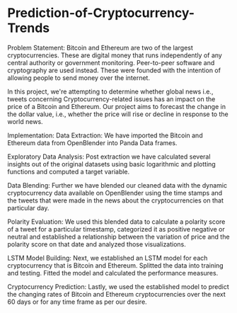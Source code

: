 # Prediction-of-Cryptocurrency-Trends
Problem Statement:
Bitcoin and Ethereum are two of the largest
cryptocurrencies. These are digital money 
that runs independently of any central 
authority or government monitoring. Peer-to-peer software and cryptography are used 
instead. These were founded with the 
intention of allowing people to send money 
over the internet. 

In this project, we're attempting to 
determine whether global news i.e., tweets
concerning Cryptocurrency-related issues 
has an impact on the price of a Bitcoin and 
Ethereum. Our project aims to forecast the 
change in the dollar value, i.e., whether the 
price will rise or decline in response to the
world news.

Implementation:
Data Extraction: We have imported the 
Bitcoin and Ethereum data from 
OpenBlender into Panda Data frames.

Exploratory Data Analysis: Post extraction 
we have calculated several insights out of 
the original datasets using basic logarithmic 
and plotting functions and computed a target 
variable.

Data Blending: Further we have blended 
our cleaned data with the dynamic
cryptocurrency data available on 
OpenBlender using the time stamps and the
tweets that were made in the news about the 
cryptocurrencies on that particular day.

Polarity Evaluation: We used this 
blended data to calculate a polarity score of 
a tweet for a particular timestamp, categorized 
it as positive negative or neutral and 
established a relationship between the variation 
of price and the polarity score on that date
and analyzed those visualizations.

LSTM Model Building: Next, we established an LSTM model for each 
cryptocurrency that is Bitcoin and Ethereum. 
Splitted the data into training and testing. Fitted the 
model and calculated the performance
measures.

Cryptocurrency Prediction: Lastly, we 
used the established model to predict 
the changing rates of Bitcoin and Ethereum 
cryptocurrencies over the next 60 days or for 
any time frame as per our desire.
